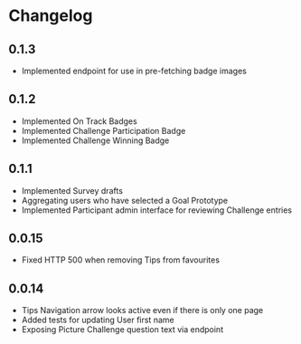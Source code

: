 
Changelog
=========

0.1.3
-----

- Implemented endpoint for use in pre-fetching badge images

0.1.2
-----

- Implemented On Track Badges
- Implemented Challenge Participation Badge
- Implemented Challenge Winning Badge

0.1.1
-----

- Implemented Survey drafts
- Aggregating users who have selected a Goal Prototype 
- Implemented Participant admin interface for reviewing Challenge entries

0.0.15
------

- Fixed HTTP 500 when removing Tips from favourites

0.0.14
------

- Tips Navigation arrow looks active even if there is only one page
- Added tests for updating User first name
- Exposing Picture Challenge question text via endpoint
